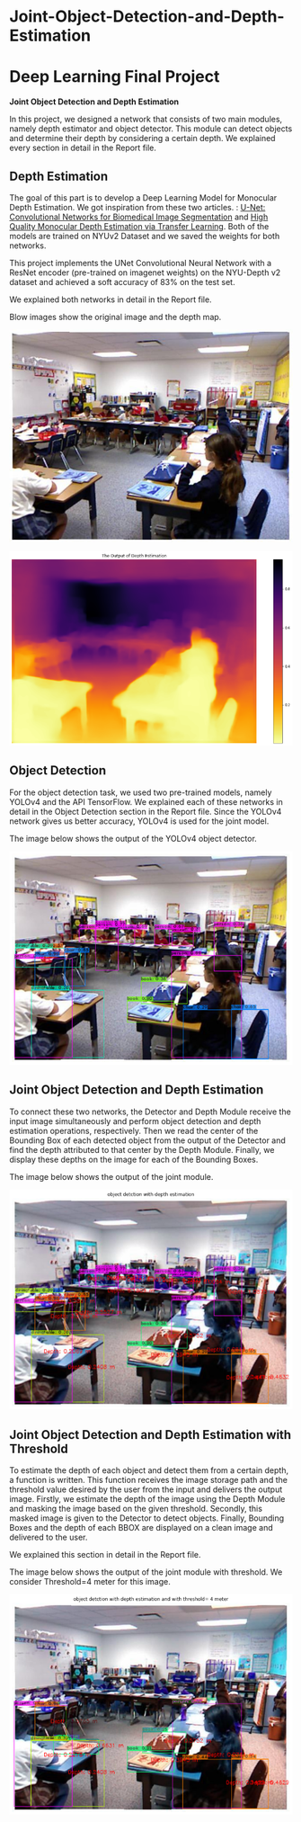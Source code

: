 # Joint-Object-Detection-and-Depth-Estimation
 # **Deep Learning Final Project**
 
 **Joint Object Detection and Depth Estimation**
 
 
 In this project,  we designed a network that consists of two main modules, namely depth estimator and object detector. This module can detect objects and determine their depth by considering a certain depth. We explained every section in detail in the Report file. 
 ## **Depth Estimation**
 
 The goal of this part is to develop a Deep Learning Model for Monocular Depth Estimation. We got inspiration from these two articles. : 
 [U-Net: Convolutional Networks for Biomedical Image Segmentation](https://arxiv.org/abs/1505.04597)
 and [High Quality Monocular Depth Estimation via Transfer Learning](https://arxiv.org/abs/1812.11941).
 Both of the models are trained on NYUv2 Dataset and we saved the weights for both networks.
 
 This project implements the UNet Convolutional Neural Network with a ResNet encoder (pre-trained on imagenet weights) on the NYU-Depth v2 dataset and achieved a soft accuracy of 83% on the test set.
 
 We explained both networks in detail in the Report file.
 
 Blow images show the original image and the depth map. 
 
 ![](https://github.com/Fateme-Azizabadi/Joint-Object-Detection-and-Depth-Estimation/blob/main/Images/Original.Image.jpg)
 
 ![](https://github.com/Fateme-Azizabadi/Joint-Object-Detection-and-Depth-Estimation/blob/main/Images/Depth.Map.png)
 
 
 
 ## **Object Detection**
 
 For the object detection task, we used two pre-trained models, namely YOLOv4 and the API TensorFlow. We explained each of these networks in detail in the Object Detection section in the Report file. Since the YOLOv4 network gives us better accuracy, YOLOv4 is used for the joint model.
 
 The image below shows the output of the YOLOv4 object detector. 
 
 ![](https://github.com/Fateme-Azizabadi/Joint-Object-Detection-and-Depth-Estimation/blob/main/Images/Object.Detection.png)
 
 ## **Joint Object Detection and Depth Estimation**
 
 To connect these two networks, the Detector and Depth Module receive the input image simultaneously and perform object detection and depth estimation operations, respectively. Then we read the center of the Bounding Box of each detected object from the output of the Detector and find the depth attributed to that center by the Depth Module. Finally, we display these depths on the image for each of the Bounding Boxes.
 
 
 The image below shows the output of the joint module. 
 
 ![](https://github.com/Fateme-Azizabadi/Joint-Object-Detection-and-Depth-Estimation/blob/main/Images/Joint.png)
 
 ## **Joint Object Detection and Depth Estimation with Threshold**
 
 To estimate the depth of each object and detect them from a certain depth, a function is written. This function receives the image storage path and the threshold value desired by the user from the input and delivers the output image.
Firstly, we estimate the depth of the image using the Depth Module and masking the image based on the given threshold. Secondly, this masked image is given to the Detector to detect objects. Finally, Bounding Boxes and the depth of each BBOX are displayed on a clean image and delivered to the user. 

We explained this section in detail in the Report file. 

The image below shows the output of the joint module with threshold. We consider Threshold=4 meter for this image. 
 
 ![](https://github.com/Fateme-Azizabadi/Joint-Object-Detection-and-Depth-Estimation/blob/main/Images/Joint.with.Threshold.png)
 
 
